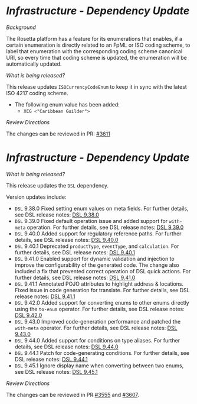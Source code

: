 # _Infrastructure - Dependency Update_

_Background_

The Rosetta platform has a feature for its enumerations that enables, if a certain enumeration is directly related to an FpML or ISO coding scheme, to label that enumeration with the corresponding coding scheme canonical URI, so every time that coding scheme is updated, the enumeration will be automatically updated.

_What is being released?_

This release updates `ISOCurrencyCodeEnum` to keep it in sync with the latest ISO 4217 coding scheme.
* The following enum value has been added:
  * `XCG <"Caribbean Guilder">`

_Review Directions_

The changes can be reviewed in PR: [#3611](https://github.com/finos/common-domain-model/pull/3611)

# _Infrastructure - Dependency Update_

_What is being released?_

This release updates the `DSL` dependency.

Version updates include:
- `DSL` 9.38.0 Fixed setting enum values on meta fields. For further details, see DSL release notes: [DSL 9.38.0](https://github.com/finos/rune-dsl/releases/tag/9.38.0)
- `DSL` 9.39.0 Fixed default operation issue and added support for `with-meta` operation. For further details, see DSL release notes: [DSL 9.39.0](https://github.com/finos/rune-dsl/releases/tag/9.39.0)
- `DSL` 9.40.0 Added support for regulatory reference paths. For further details, see DSL release notes: [DSL 9.40.0](https://github.com/finos/rune-dsl/releases/tag/9.40.0)
- `DSL` 9.40.1 Deprecated `productType`, `eventType`, and `calculation`. For further details, see DSL release notes: [DSL 9.40.1](https://github.com/finos/rune-dsl/releases/tag/9.40.1)
- `DSL` 9.41.0 Enabled support for dynamic validation and injection to improve the configurability of the generated code. The change also included a fix that prevented correct operation of DSL quick actions. For further details, see DSL release notes: [DSL 9.41.0](https://github.com/finos/rune-dsl/releases/tag/9.41.0)
- `DSL` 9.41.1 Annotated POJO attributes to highlight address & locations. Fixed issue in code generation for translate. For further details, see DSL release notes: [DSL 9.41.1](https://github.com/finos/rune-dsl/releases/tag/9.41.1)
- `DSL` 9.42.0 Added support for converting enums to other enums directly using the `to-enum` operator. For further details, see DSL release notes: [DSL 9.42.0](https://github.com/finos/rune-dsl/releases/tag/9.42.0)
- `DSL` 9.43.0 Improved code-generation performance and patched the `with-meta` operator. For further details, see DSL release notes: [DSL 9.43.0](https://github.com/finos/rune-dsl/releases/tag/9.43.0)
- `DSL` 9.44.0 Added support for conditions on type aliases. For further details, see DSL release notes: [DSL 9.44.0](https://github.com/finos/rune-dsl/releases/tag/9.44.0)
- `DSL` 9.44.1 Patch for code-generating conditions. For further details, see DSL release notes: [DSL 9.44.1](https://github.com/finos/rune-dsl/releases/tag/9.44.1)
- `DSL` 9.45.1 Ignore display name when converting between two enums, see DSL release notes: [DSL 9.45.1](https://github.com/finos/rune-dsl/releases/tag/9.45.1)
  
_Review Directions_

The changes can be reviewed in PR [#3555](https://github.com/finos/common-domain-model/pull/3555) and [#3607](https://github.com/finos/common-domain-model/pull/3607).

